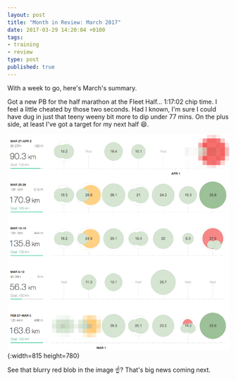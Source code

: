 ```yaml
---
layout: post
title: "Month in Review: March 2017"
date: 2017-03-29 14:20:04 +0100
tags:
- training
- review
type: post
published: true
---
```


With a week to go, here's March's summary.

Got a new PB for the half marathon at the Fleet Half... 1:17:02 chip time. I feel a little cheated by those two seconds. Had I known, I'm sure I could have dug in just that teeny weeny bit more to dip under 77 mins. On the plus side, at least I've got a target for my next half 😄.


![Strava log: March](/assets/mir-mar-2017.png){:width=815 height=780}

See that blurry red blob in the image :point_up:?  That's big news coming next.
